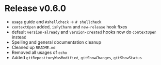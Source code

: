 # Release v0.6.0

- `usage` guide and `#shellcheck` -> `# shellcheck`
- `contextOpen` added, `isPyCharm` and `new-release` hook fixes
- default `version-already` and `version-created` hooks now do `contextOpen` instead
- Spelling and general documentation cleanup
- Cleaned up `README.md`
- Removed all usages of `echo`
- Added `gitRepositoryWasModified`, `gitShowChanges`, `gitShowStatus`
